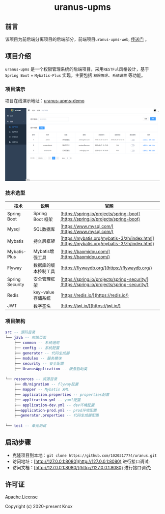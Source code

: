 <h1 align="center">uranus-upms</h1>

## 前言

该项目为前后端分离项目的后端部分，前端项目`uranus-upms-web`, [传送门](https://github.com/1020317774/uranus-upms-web.git) 。

## 项目介绍

`uranus-upms` 是一个权限管理系统的后端项目，采用`RESTFul`风格设计，基于 `Spring Boot` + `Mybatis-Plus` 实现。主要包括 `权限管理`、`系统设置` 等功能。

### 项目演示

项目在线演示地址：[uranus-upms-demo](uranus-upms)

![功能演示](./doc/preview.png)

### 技术选型

技术 | 说明 | 官网
----|----|----
Spring Boot | Spring Boot 框架 | [https://spring.io/projects/spring-boot](https://spring.io/projects/spring-boot)
Mysql | SQL数据库 | [https://www.mysql.com/](https://www.mysql.com/)
Mybatis | 持久层框架 | [https://mybatis.org/mybatis-3/zh/index.html](https://mybatis.org/mybatis-3/zh/index.html)
Mybatis-Plus | Mybatis增强工具 | [https://baomidou.com/](https://baomidou.com/)
Flyway | 数据库的版本控制工具 | [https://flywaydb.org/](https://flywaydb.org/)
Spring Security | 安全管理框架 | [https://spring.io/projects/spring-security/](https://spring.io/projects/spring-security/)
Redis | key-value存储系统 | [https://redis.io/](https://redis.io/)
JWT | 数字签名 | [https://jwt.io/](https://jwt.io/)

### 项目架构

``` lua
src -- 源码目录
└── java -- 前端页面
    ├── common -- 系统通用
    ├── config -- 系统配置
    ├── generator -- 代码生成器
    ├── modules -- 服务模块
    ├── security -- 安全配置
    ├── UranusApplication -- 服务启动类
    
└── resources -- 资源目录
    ├── db/migration -- flyway配置
    ├── mapper -- Mybatis XML
    ├── application.properties -- properties配置
    ├── application.yml -- yaml配置
    ├── application-dev.yml -- dev环境配置
    ├──application-prod.yml -- prod环境配置
    ├──generator.properties -- 代码生成器配置
    
└── test -- 单元测试

```

## 启动步骤
- 克隆项目到本地：`git clone https://github.com/1020317774/uranus.git`
- 访问地址：[http://127.0.0.1:8080](http://127.0.0.1:8080) 进行接口调试;
- 访问文档：[http://127.0.0.1:8080/](http://127.0.0.1:8080) 进行接口调试;

## 许可证

[Apache License](./LICENSE)

Copyright (c) 2020-present Knox
